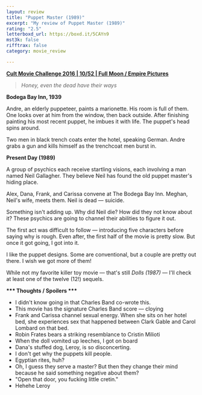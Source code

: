 ```yaml
---
layout: review
title: "Puppet Master (1989)"
excerpt: "My review of Puppet Master (1989)"
rating: "2.5"
letterboxd_url: https://boxd.it/5CAYn9
mst3k: false
rifftrax: false
category: movie_review

---
```


<b><a href="https://boxd.it/q7ygw/detail" title="Cult Movie Challenge 2016 | 10/52 | Full Moon / Empire Pictures">Cult Movie Challenge 2016 | 10/52 | Full Moon / Empire Pictures</a></b>

<blockquote><i>Honey, even the dead have their ways</i></blockquote>
<b>Bodega Bay Inn, 1939</b>

Andre, an elderly puppeteer, paints a marionette. His room is full of them. One looks over at him from the window, then back outside. After finishing painting his most recent puppet, he imbues it with life. The puppet's head spins around.

Two men in black trench coats enter the hotel, speaking German. Andre grabs a gun and kills himself as the trenchcoat men burst in.

<b>Present Day (1989)</b>

A group of psychics each receive startling visions, each involving a man named Neil Gallagher. They believe Neil has found the old puppet master's hiding place.

Alex, Dana, Frank, and Carissa convene at The Bodega Bay Inn. Meghan, Neil's wife, meets them. Neil is dead — suicide.

Something isn't adding up. Why did Neil die? How did they not know about it? These psychics are going to channel their abilities to figure it out.

The first act was difficult to follow — introducing five characters before saying why is rough. Even after, the first half of the movie is pretty slow. But once it got going, I got into it.

I like the puppet designs. Some are conventional, but a couple are pretty out there. I wish we got more of them!

While not my favorite killer toy movie — that's still <i>Dolls (1987)</i> — I'll check at least one of the twelve (12!) sequels.


<b>*** Thoughts / Spoilers ***</b> 
* I didn't know going in that Charles Band co-wrote this.
* This movie has the signature Charles Band score — cloying
* Frank and Carissa channel sexual energy. When she sits on her hotel bed, she experiences sex that happened between Clark Gable and Carol Lombard on that bed.
* Robin Frates bears a striking resemblance to Cristin Milioti
* When the doll vomited up leeches, I got on board
* Dana's stuffed dog, Leroy, is so disconcerting.
* I don't get why the puppets kill people.
* Egyptian rites, huh?
* Oh, I guess they serve a master? But then they change their mind because he said something negative about them?
* "Open that door, you fucking little cretin."
* Hehehe Leroy